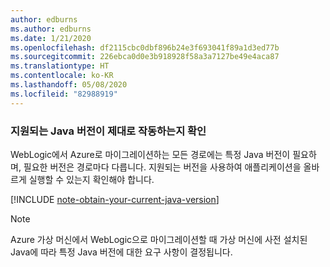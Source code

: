 ```yaml
---
author: edburns
ms.author: edburns
ms.date: 1/21/2020
ms.openlocfilehash: df2115cbc0dbf896b24e3f693041f89a1d3ed77b
ms.sourcegitcommit: 226ebca0d0e3b918928f58a3a7127be49e4aca87
ms.translationtype: HT
ms.contentlocale: ko-KR
ms.lasthandoff: 05/08/2020
ms.locfileid: "82988919"
---
```

### <a name="validate-that-the-supported-java-version-works-correctly"></a>지원되는 Java 버전이 제대로 작동하는지 확인

WebLogic에서 Azure로 마이그레이션하는 모든 경로에는 특정 Java 버전이 필요하며, 필요한 버전은 경로마다 다릅니다. 지원되는 버전을 사용하여 애플리케이션을 올바르게 실행할 수 있는지 확인해야 합니다.

[!INCLUDE [note-obtain-your-current-java-version](note-obtain-your-current-java-version.md)]

> [!NOTE]
> Azure 가상 머신에서 WebLogic으로 마이그레이션할 때 가상 머신에 사전 설치된 Java에 따라 특정 Java 버전에 대한 요구 사항이 결정됩니다.

